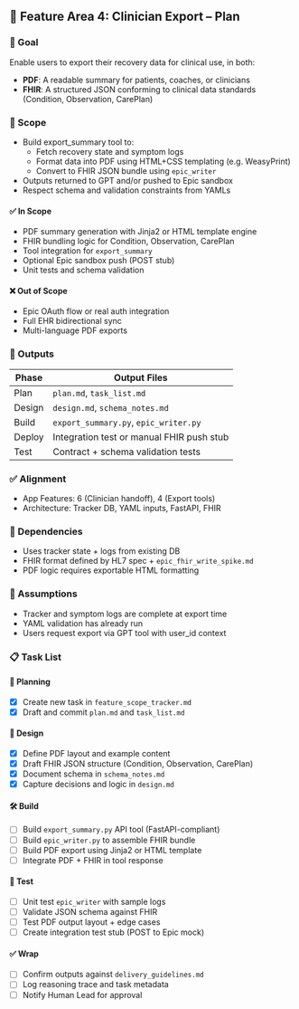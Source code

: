 ## 🧭 Feature Area 4: Clinician Export – Plan

### 🎯 Goal
Enable users to export their recovery data for clinical use, in both:
- **PDF**: A readable summary for patients, coaches, or clinicians
- **FHIR**: A structured JSON conforming to clinical data standards (Condition, Observation, CarePlan)

### 📌 Scope

- Build export_summary tool to:
  - Fetch recovery state and symptom logs
  - Format data into PDF using HTML+CSS templating (e.g. WeasyPrint)
  - Convert to FHIR JSON bundle using `epic_writer`
- Outputs returned to GPT and/or pushed to Epic sandbox
- Respect schema and validation constraints from YAMLs

#### ✅ In Scope
- PDF summary generation with Jinja2 or HTML template engine
- FHIR bundling logic for Condition, Observation, CarePlan
- Tool integration for `export_summary`
- Optional Epic sandbox push (POST stub)
- Unit tests and schema validation

#### ❌ Out of Scope
- Epic OAuth flow or real auth integration
- Full EHR bidirectional sync
- Multi-language PDF exports

### 📂 Outputs
| Phase   | Output Files |
|---------|------------------------------|
| Plan    | `plan.md`, `task_list.md` |
| Design  | `design.md`, `schema_notes.md` |
| Build   | `export_summary.py`, `epic_writer.py` |
| Deploy  | Integration test or manual FHIR push stub |
| Test    | Contract + schema validation tests |

### ✅ Alignment
- App Features: 6 (Clinician handoff), 4 (Export tools)
- Architecture: Tracker DB, YAML inputs, FastAPI, FHIR

### 🔗 Dependencies
- Uses tracker state + logs from existing DB
- FHIR format defined by HL7 spec + `epic_fhir_write_spike.md`
- PDF logic requires exportable HTML formatting

### 🧠 Assumptions
- Tracker and symptom logs are complete at export time
- YAML validation has already run
- Users request export via GPT tool with user_id context

### 📋 Task List

#### 📁 Planning
- [x] Create new task in `feature_scope_tracker.md`
- [x] Draft and commit `plan.md` and `task_list.md`

#### 📐 Design
- [x] Define PDF layout and example content
- [x] Draft FHIR JSON structure (Condition, Observation, CarePlan)
- [x] Document schema in `schema_notes.md`
- [x] Capture decisions and logic in `design.md`

#### 🛠 Build
- [ ] Build `export_summary.py` API tool (FastAPI-compliant)
- [ ] Build `epic_writer.py` to assemble FHIR bundle
- [ ] Build PDF export using Jinja2 or HTML template
- [ ] Integrate PDF + FHIR in tool response

#### 🧪 Test
- [ ] Unit test `epic_writer` with sample logs
- [ ] Validate JSON schema against FHIR
- [ ] Test PDF output layout + edge cases
- [ ] Create integration test stub (POST to Epic mock)

#### ✅ Wrap
- [ ] Confirm outputs against `delivery_guidelines.md`
- [ ] Log reasoning trace and task metadata
- [ ] Notify Human Lead for approval